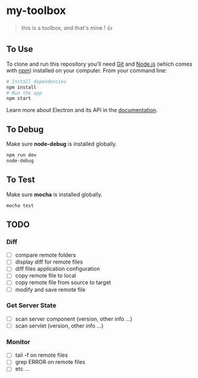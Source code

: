 # my-toolbox
> this is a toolbox, and that's mine ! :+1:


## To Use

To clone and run this repository you'll need [Git](https://git-scm.com) and [Node.js](https://nodejs.org/en/download/) (which comes with [npm](http://npmjs.com)) installed on your computer. From your command line:

```bash
# Install dependencies
npm install
# Run the app
npm start
```

Learn more about Electron and its API in the [documentation](http://electron.atom.io/docs/).

## To Debug

Make sure **node-debug** is installed globally.

```bash
npm run dev
node-debug
```

## To Test

Make sure **mocha** is installed globally.

```bash
mocha test
```

## TODO
### Diff
- [ ] compare remote folders
- [ ] display diff for remote files
- [ ] diff files application configuration
- [ ] copy remote file to local
- [ ] copy remote file from source to target
- [ ] modify and save remote file

### Get Server State
- [ ] scan server component (version, other info ...)
- [ ] scan servlet (version, other info ...)

### Monitor
- [ ] tail -f on remote files
- [ ] grep ERROR on remote files
- [ ] etc ...
